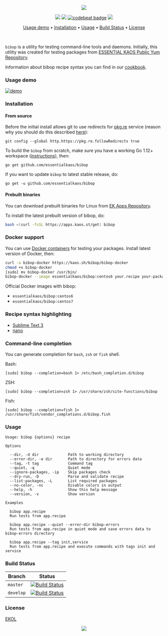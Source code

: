 <p align="center"><img src="https://gh.kaos.st/bibop.svg"/></p>

<p align="center">
  <a href="https://travis-ci.com/essentialkaos/bibop"><img src="https://travis-ci.com/essentialkaos/bibop.svg?branch=master" /></a> 
  <a href="https://goreportcard.com/report/github.com/essentialkaos/bibop"><img src="https://goreportcard.com/badge/github.com/essentialkaos/bibop" /></a>
  <a href="https://codebeat.co/projects/github-com-essentialkaos-bibop-master"><img alt="codebeat badge" src="https://codebeat.co/badges/a03d5074-eea9-48a7-848c-dacbe7a9bf04" /></a> 
  <a href="https://essentialkaos.com/ekol"><img src="https://gh.kaos.st/ekol.svg" /></a>
</p>

<p align="center"><a href="#usage-demo">Usage demo</a> • <a href="#installation">Installation</a> • <a href="#usage">Usage</a> • <a href="#build-status">Build Status</a> • <a href="#license">License</a></p>

<br/>

`bibop` is a utility for testing command-line tools and daemons. Initially, this utility was created for testing packages from [ESSENTIAL KAOS Public Yum Repository](https://yum.kaos.st).

Information about bibop recipe syntax you can find in our [cookbook](COOKBOOK.md).

### Usage demo

[![demo](https://gh.kaos.st/bibop-001.gif)](#usage-demo)

### Installation

#### From source

Before the initial install allows git to use redirects for [pkg.re](https://github.com/essentialkaos/pkgre) service (reason why you should do this described [here](https://github.com/essentialkaos/pkgre#git-support)):

```
git config --global http.https://pkg.re.followRedirects true
```

To build the `bibop` from scratch, make sure you have a working Go 1.12+ workspace ([instructions](https://golang.org/doc/install)), then:

```
go get github.com/essentialkaos/bibop
```

If you want to update `bibop` to latest stable release, do:

```
go get -u github.com/essentialkaos/bibop
```

#### Prebuilt binaries

You can download prebuilt binaries for Linux from [EK Apps Repository](https://apps.kaos.st/bibop/latest).

To install the latest prebuilt version of bibop, do:

```bash
bash <(curl -fsSL https://apps.kaos.st/get) bibop
```

### Docker support

You can use [Docker containers](https://hub.docker.com/r/essentialkaos/bibop) for testing your packages. Install latest version of Docker, then:

```bash
curl -o bibop-docker https://kaos.sh/bibop/bibop-docker
chmod +x bibop-docker
[sudo] mv bibop-docker /usr/bin/
bibop-docker --image essentialkaos/bibop:centos6 your.recipe your-package.rpm
```

Official Docker images with bibop:

- `essentialkaos/bibop:centos6`
- `essentialkaos/bibop:centos7`

### Recipe syntax highlighting

* [Sublime Text 3](https://github.com/essentialkaos/blackhole-theme-sublime/blob/master/bibop-recipe.sublime-syntax)
* [nano](https://github.com/essentialkaos/blackhole-theme-nano/blob/master/bibop.nanorc)

### Command-line completion

You can generate completion for `bash`, `zsh` or `fish` shell.

Bash:
```
[sudo] bibop --completion=bash 1> /etc/bash_completion.d/bibop
```


ZSH:
```
[sudo] bibop --completion=zsh 1> /usr/share/zsh/site-functions/bibop
```


Fish:
```
[sudo] bibop --completion=fish 1> /usr/share/fish/vendor_completions.d/bibop.fish
```

### Usage

```
Usage: bibop {options} recipe

Options

  --dir, -d dir             Path to working directory
  --error-dir, -e dir       Path to directory for errors data
  --tag, -t tag             Command tag
  --quiet, -q               Quiet mode
  --ignore-packages, -ip    Skip packages check
  --dry-run, -D             Parse and validate recipe
  --list-packages, -L       List required packages
  --no-color, -nc           Disable colors in output
  --help, -h                Show this help message
  --version, -v             Show version

Examples

  bibop app.recipe
  Run tests from app.recipe

  bibop app.recipe --quiet --error-dir bibop-errors
  Run tests from app.recipe in quiet mode and save errors data to bibop-errors directory

  bibop app.recipe --tag init,service
  Run tests from app.recipe and execute commands with tags init and service

```

### Build Status

| Branch | Status |
|------------|--------|
| `master` | [![Build Status](https://travis-ci.com/essentialkaos/bibop.svg?branch=master)](https://travis-ci.com/essentialkaos/bibop) |
| `develop` | [![Build Status](https://travis-ci.com/essentialkaos/bibop.svg?branch=develop)](https://travis-ci.com/essentialkaos/bibop) |

### License

[EKOL](https://essentialkaos.com/ekol)

<p align="center"><a href="https://essentialkaos.com"><img src="https://gh.kaos.st/ekgh.svg"/></a></p>
